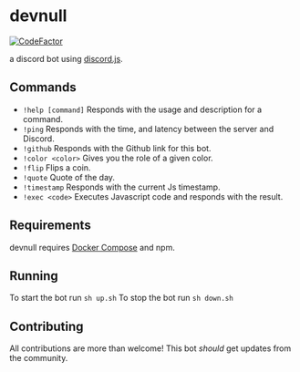 # devnull
[![CodeFactor](https://www.codefactor.io/repository/github/pixiys/devnull/badge/master)](https://www.codefactor.io/repository/github/pixiys/devnull/overview/master)

a discord bot using <a href="https://github.com/hydrabolt/discord.js/">discord.js</a>.

## Commands

- `!help [command]`     Responds with the usage and description for a command.
- `!ping`               Responds with the time, and latency between the server and Discord. 
- `!github`             Responds with the Github link for this bot.
- `!color <color>`      Gives you the role of a given color.
- `!flip`               Flips a coin.
- `!quote`              Quote of the day.
- `!timestamp`          Responds with the current Js timestamp.
- `!exec <code>`        Executes Javascript code and responds with the result.

## Requirements
devnull requires [Docker Compose](https://docs.docker.com/compose/) and npm.

## Running
To start the bot run `sh up.sh`
To stop the bot run `sh down.sh`

## Contributing
All contributions are more than welcome!
This bot *should* get updates from the community.
